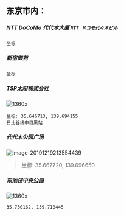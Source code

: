 ## 东京市内：
##### NTT DoCoMo 代代木大厦 `NTT ドコモ代々木ビル`
    坐标
##### 新宿御苑
    坐标
##### TSP太阳株式会社

![1360x](https://tva1.sinaimg.cn/large/006tNbRwgy1ga2d0z3rzkj311s0saqrt.jpg)

    坐标: 35.646713, 139.694155
    日比谷线中目黑站   
##### 代代木公园广场

![image-20191219213554439](https://tva1.sinaimg.cn/large/006tNbRwgy1ga2cz65cq4j30g40gy498.jpg)

> 坐标: 35.667720, 139.696650

##### 东池袋中央公园

![1360x](https://tva1.sinaimg.cn/large/006tNbRwgy1ga2d6euvfbj311s0l97wh.jpg)

    35.730162, 139.718445

